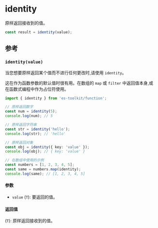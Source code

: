 # identity

原样返回接收到的值。

```typescript
const result = identity(value);
```

## 参考

### `identity(value)`

当您想要原样返回某个值而不进行任何更改时,请使用 `identity`。

这在作为函数参数的默认值时很有用。在数组的 `map` 或 `filter` 中返回值本身,或在函数式编程中作为占位符使用。

```typescript
import { identity } from 'es-toolkit/function';

// 原样返回数字
const num = identity(5);
console.log(num); // 5

// 原样返回字符串
const str = identity('hello');
console.log(str); // 'hello'

// 原样返回对象
const obj = identity({ key: 'value' });
console.log(obj); // { key: 'value' }

// 在数组中使用的示例
const numbers = [1, 2, 3, 4, 5];
const same = numbers.map(identity);
console.log(same); // [1, 2, 3, 4, 5]
```

#### 参数

- `value` (`T`): 要返回的值。

#### 返回值

(`T`): 原样返回接收到的值。
